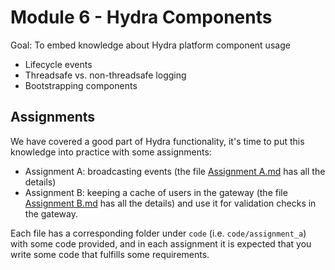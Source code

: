 # Module 6 - Hydra Components

Goal: To embed knowledge about Hydra platform component usage

- Lifecycle events
- Threadsafe vs. non-threadsafe logging
- Bootstrapping components

## Assignments
We have covered a good part of Hydra functionality, it's time to put this knowledge into practice with some assignments:

- Assignment A: broadcasting events (the file [Assignment A.md](/Assignment%20A.md) has all the details)
- Assignment B: keeping a cache of users in the gateway (the file [Assignment B.md](/Assignment%20B.md) has all the details) and use it for validation checks in the gateway.

Each file has a corresponding folder under `code` (i.e. `code/assignment_a`) with some code provided, and in each
assignment it is expected that you write some code that fulfills some requirements.
